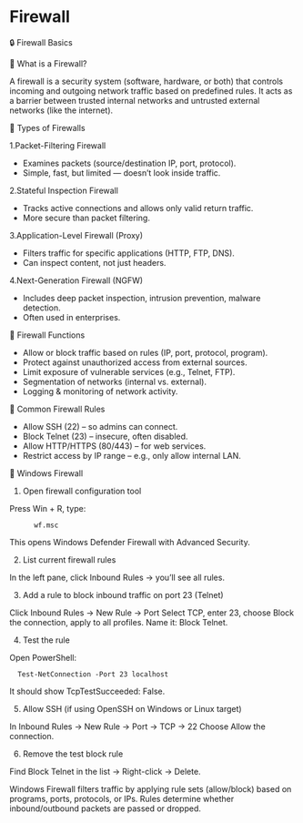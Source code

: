 # Firewall

🔒 Firewall Basics

🔹 What is a Firewall?

A firewall is a security system (software, hardware, or both) that controls incoming and outgoing network traffic based on predefined rules.
It acts as a barrier between trusted internal networks and untrusted external networks (like the internet).

🔹 Types of Firewalls

1.Packet-Filtering Firewall
  * Examines packets (source/destination IP, port, protocol).
  * Simple, fast, but limited — doesn’t look inside traffic.

2.Stateful Inspection Firewall
  * Tracks active connections and allows only valid return traffic.
  * More secure than packet filtering.

3.Application-Level Firewall (Proxy)
  * Filters traffic for specific applications (HTTP, FTP, DNS).
  * Can inspect content, not just headers.

4.Next-Generation Firewall (NGFW)
  * Includes deep packet inspection, intrusion prevention, malware detection.
  * Often used in enterprises.

🔹 Firewall Functions

  * Allow or block traffic based on rules (IP, port, protocol, program).
  * Protect against unauthorized access from external sources.
  * Limit exposure of vulnerable services (e.g., Telnet, FTP).
  * Segmentation of networks (internal vs. external).
  * Logging & monitoring of network activity.

🔹 Common Firewall Rules

  * Allow SSH (22) – so admins can connect.
  * Block Telnet (23) – insecure, often disabled.
  * Allow HTTP/HTTPS (80/443) – for web services.
  * Restrict access by IP range – e.g., only allow internal LAN.

🔹 Windows Firewall

  1. Open firewall configuration tool

   Press Win + R, type:

          wf.msc

   This opens Windows Defender Firewall with Advanced Security.

  2. List current firewall rules

   In the left pane, click Inbound Rules → you’ll see all rules.

  3. Add a rule to block inbound traffic on port 23 (Telnet)

   Click Inbound Rules → New Rule → Port
   Select TCP, enter 23, choose Block the connection, apply to all profiles.
   Name it: Block Telnet.

  4. Test the rule

   Open PowerShell:
      
      Test-NetConnection -Port 23 localhost
      
   It should show TcpTestSucceeded: False.

  5. Allow SSH (if using OpenSSH on Windows or Linux target)

   In Inbound Rules → New Rule → Port → TCP → 22
   Choose Allow the connection.

  6. Remove the test block rule

   Find Block Telnet in the list → Right-click → Delete.

Windows Firewall filters traffic by applying rule sets (allow/block) based on programs, ports, protocols, or IPs. Rules determine whether inbound/outbound         packets are passed or dropped.
